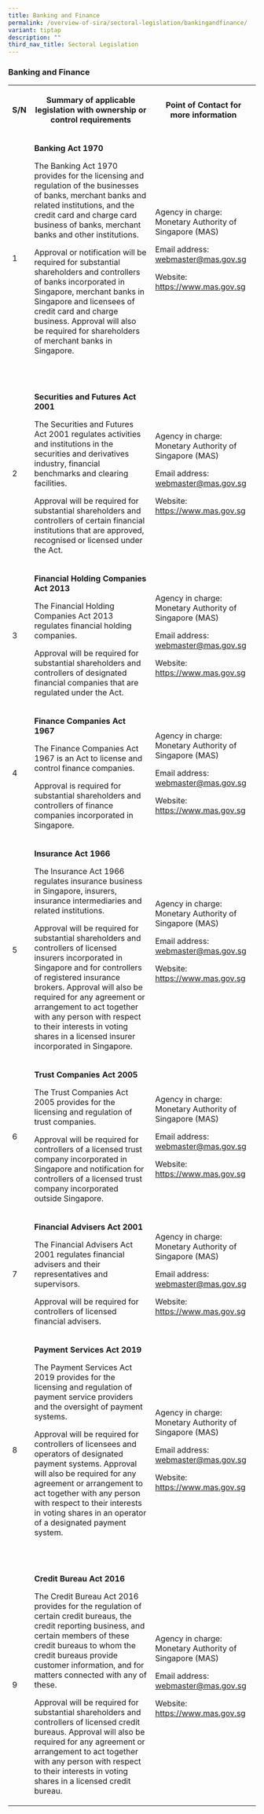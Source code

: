 ```yaml
---
title: Banking and Finance
permalink: /overview-of-sira/sectoral-legislation/bankingandfinance/
variant: tiptap
description: ""
third_nav_title: Sectoral Legislation
---
```

<h3><strong>Banking and Finance</strong></h3><table><tbody><tr><th rowspan="1" colspan="1"><p>S/N</p></th><th rowspan="1" colspan="1"><p>Summary of applicable legislation with ownership or control requirements</p></th><th rowspan="1" colspan="1"><p>Point of Contact for more information</p></th></tr><tr><td rowspan="1" colspan="1"><p>1</p></td><td rowspan="1" colspan="1"><p><strong>Banking Act 1970</strong></p><p></p><p>The Banking Act 1970 provides for the licensing and regulation of the businesses of banks, merchant banks and related institutions, and the credit card and charge card business of banks, merchant banks and other institutions.</p><p></p><p>Approval or notification will be required for substantial shareholders and controllers of banks incorporated in Singapore, merchant banks in Singapore and licensees of credit card and charge business. Approval will also be required for shareholders of merchant banks in Singapore.</p><p>&nbsp;</p></td><td rowspan="1" colspan="1"><p>Agency in charge: Monetary Authority of Singapore (MAS)</p><p>Email address: <a href="mailto:webmaster@mas.gov.sg" rel="noopener noreferrer nofollow" target="_blank">webmaster@mas.gov.sg</a></p><p>Website: <a href="https://www.mas.gov.sg/" rel="noopener noreferrer nofollow" target="_blank">https://www.mas.gov.sg</a></p><p>&nbsp;</p></td></tr><tr><td rowspan="1" colspan="1"><p>2</p></td><td rowspan="1" colspan="1"><p><strong>Securities and Futures Act 2001</strong></p><p></p><p>The Securities and Futures Act 2001 regulates activities and institutions in the securities and derivatives industry, financial benchmarks and clearing facilities.</p><p></p><p>Approval will be required for substantial shareholders and controllers of certain financial institutions that are approved, recognised or licensed under the Act.</p></td><td rowspan="1" colspan="1"><p>Agency in charge: Monetary Authority of Singapore (MAS)</p><p>Email address: <a href="mailto:webmaster@mas.gov.sg" rel="noopener noreferrer nofollow" target="_blank">webmaster@mas.gov.sg</a></p><p>Website: <a href="https://www.mas.gov.sg/" rel="noopener noreferrer nofollow" target="_blank">https://www.mas.gov.sg</a></p></td></tr><tr><td rowspan="1" colspan="1"><p>3</p></td><td rowspan="1" colspan="1"><p><strong>Financial Holding Companies Act 2013</strong></p><p></p><p>The Financial Holding Companies Act 2013 regulates financial holding companies.</p><p></p><p>Approval will be required for substantial shareholders and controllers of designated financial companies that are regulated under the Act.</p><p></p></td><td rowspan="1" colspan="1"><p>Agency in charge: Monetary Authority of Singapore (MAS)</p><p>Email address: <a href="mailto:webmaster@mas.gov.sg" rel="noopener noreferrer nofollow" target="_blank">webmaster@mas.gov.sg</a></p><p>Website: <a href="https://www.mas.gov.sg/" rel="noopener noreferrer nofollow" target="_blank">https://www.mas.gov.sg</a></p></td></tr><tr><td rowspan="1" colspan="1"><p>4</p></td><td rowspan="1" colspan="1"><p><strong>Finance Companies Act 1967</strong></p><p></p><p>The Finance Companies Act 1967 is an Act to license and control finance companies.</p><p></p><p>Approval is required for substantial shareholders and controllers of finance companies incorporated in Singapore.</p></td><td rowspan="1" colspan="1"><p>Agency in charge: Monetary Authority of Singapore (MAS)</p><p>Email address: <a href="mailto:webmaster@mas.gov.sg" rel="noopener noreferrer nofollow" target="_blank">webmaster@mas.gov.sg</a></p><p>Website: <a href="https://www.mas.gov.sg/" rel="noopener noreferrer nofollow" target="_blank">https://www.mas.gov.sg</a></p></td></tr><tr><td rowspan="1" colspan="1"><p>5</p></td><td rowspan="1" colspan="1"><p><strong>Insurance Act 1966</strong></p><p></p><p>The Insurance Act 1966 regulates insurance business in Singapore, insurers, insurance intermediaries and related institutions.</p><p></p><p>Approval will be required for substantial shareholders and controllers of licensed insurers incorporated in Singapore and for controllers of registered insurance brokers. Approval will also be required for any agreement or arrangement to act together with any person with respect to their interests in voting shares in a licensed insurer incorporated in Singapore.</p></td><td rowspan="1" colspan="1"><p>Agency in charge: Monetary Authority of Singapore (MAS)</p><p>Email address: <a href="mailto:webmaster@mas.gov.sg" rel="noopener noreferrer nofollow" target="_blank">webmaster@mas.gov.sg</a></p><p>Website: <a href="https://www.mas.gov.sg/" rel="noopener noreferrer nofollow" target="_blank">https://www.mas.gov.sg</a></p><p>&nbsp;</p></td></tr><tr><td rowspan="1" colspan="1"><p>6</p></td><td rowspan="1" colspan="1"><p><strong>Trust Companies Act 2005</strong></p><p></p><p>The Trust Companies Act 2005 provides for the licensing and regulation of trust companies.</p><p></p><p>Approval will be required for controllers of a licensed trust company incorporated in Singapore and notification for controllers of a licensed trust company incorporated outside Singapore.</p></td><td rowspan="1" colspan="1"><p>Agency in charge: Monetary Authority of Singapore (MAS)</p><p>Email address: <a href="mailto:webmaster@mas.gov.sg" rel="noopener noreferrer nofollow" target="_blank">webmaster@mas.gov.sg</a></p><p>Website: <a href="https://www.mas.gov.sg/" rel="noopener noreferrer nofollow" target="_blank">https://www.mas.gov.sg</a></p></td></tr><tr><td rowspan="1" colspan="1"><p>7</p></td><td rowspan="1" colspan="1"><p><strong>Financial Advisers Act 2001</strong></p><p></p><p>The Financial Advisers Act 2001 regulates financial advisers and their representatives and supervisors.</p><p></p><p>Approval will be required for controllers of licensed financial advisers.</p></td><td rowspan="1" colspan="1"><p>Agency in charge: Monetary Authority of Singapore (MAS)</p><p>Email address: <a href="mailto:webmaster@mas.gov.sg" rel="noopener noreferrer nofollow" target="_blank">webmaster@mas.gov.sg</a></p><p>Website: <a href="https://www.mas.gov.sg/" rel="noopener noreferrer nofollow" target="_blank">https://www.mas.gov.sg</a></p></td></tr><tr><td rowspan="1" colspan="1"><p>8</p></td><td rowspan="1" colspan="1"><p><strong>Payment Services Act 2019</strong></p><p></p><p>The Payment Services Act 2019<em> </em>provides for the licensing and regulation of payment service providers and the oversight of payment systems.</p><p></p><p>Approval will be required for controllers of licensees and operators of designated payment systems. Approval will also be required for any agreement or arrangement to act together with any person with respect to their interests in voting shares in an operator of a designated payment system.</p><p>&nbsp;</p></td><td rowspan="1" colspan="1"><p>Agency in charge: Monetary Authority of Singapore (MAS)</p><p>Email address: <a href="mailto:webmaster@mas.gov.sg" rel="noopener noreferrer nofollow" target="_blank">webmaster@mas.gov.sg</a></p><p>Website: <a href="https://www.mas.gov.sg/" rel="noopener noreferrer nofollow" target="_blank">https://www.mas.gov.sg</a></p></td></tr><tr><td rowspan="1" colspan="1"><p>9</p></td><td rowspan="1" colspan="1"><p><strong>Credit Bureau Act 2016</strong></p><p></p><p>The Credit Bureau Act 2016 provides for the regulation of certain credit bureaus, the credit reporting business, and certain members of these credit bureaus to whom the credit bureaus provide customer information, and for matters connected with any of these.</p><p></p><p>Approval will be required for substantial shareholders and controllers of licensed credit bureaus. Approval will also be required for any agreement or arrangement to act together with any person with respect to their interests in voting shares in a licensed credit bureau.</p></td><td rowspan="1" colspan="1"><p>Agency in charge: Monetary Authority of Singapore (MAS)</p><p>Email address: <a href="mailto:webmaster@mas.gov.sg" rel="noopener noreferrer nofollow" target="_blank">webmaster@mas.gov.sg</a></p><p>Website: <a href="https://www.mas.gov.sg/" rel="noopener noreferrer nofollow" target="_blank">https://www.mas.gov.sg</a></p><p>&nbsp;</p></td></tr></tbody></table><p></p>